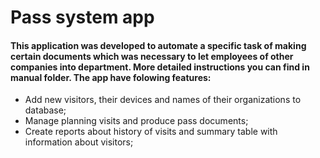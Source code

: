 # Pass system app 
#### This application was developed to automate a specific task of making certain documents which was necessary to let employees of other companies into department. More detailed instructions you can find in manual folder. The app have folowing features:
+ Add new visitors, their devices and names of their organizations to database;
+ Manage planning visits and produce pass documents;
+ Create reports about history of visits and summary table with information about visitors;
